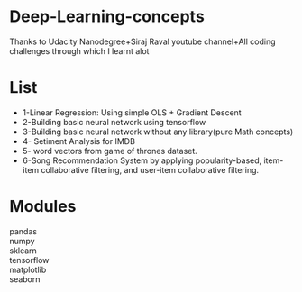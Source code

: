 # Deep-Learning-concepts

Thanks to Udacity Nanodegree+Siraj Raval youtube channel+All coding challenges through which I learnt alot

# List

- 1-Linear Regression: Using simple OLS + Gradient Descent<br>
- 2-Building basic neural network using tensorflow
- 3-Building basic neural network without any library(pure Math concepts)
- 4- Setiment Analysis for IMDB
- 5- word vectors from game of thrones dataset.
- 6-Song Recommendation System by applying popularity-based, item-item collaborative filtering, and user-item collaborative filtering.

# Modules

pandas<br>
numpy<br>
sklearn<br>
tensorflow<br>
matplotlib<br>
seaborn<br>
